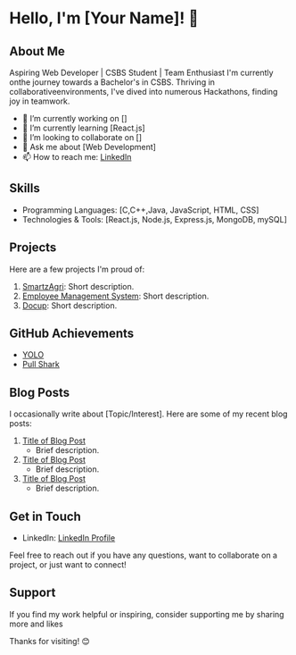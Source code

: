 # Hello, I'm [Your Name]! 👋

## About Me

 Aspiring Web Developer | CSBS Student | Team Enthusiast
I'm currently onthe journey towards a Bachelor's in CSBS. Thriving in collaborativeenvironments, I've dived into numerous Hackathons, finding joy in teamwork.

- 🔭 I’m currently working on []
- 🌱 I’m currently learning [React.js]
- 👯 I’m looking to collaborate on []
- 💬 Ask me about [Web Development]
- 📫 How to reach me: [LinkedIn](https://www.linkedin.com/in/sanjeet-kumar-b4a462209/)

## Skills

- Programming Languages: [C,C++,Java, JavaScript, HTML, CSS]
- Technologies & Tools: [React.js, Node.js, Express.js, MongoDB, mySQL]

## Projects

Here are a few projects I'm proud of:

1. [SmartzAgri](Link): Short description.
2. [Employee Management System](Link): Short description.
3. [Docup](Link): Short description.

## GitHub Achievements

- [YOLO](https://github.com/sanjeetbth7?tab=achievements&achievement=yolo)
- [Pull Shark](https://github.com/sanjeetbth7?tab=achievements&achievement=pull-shark)


## Blog Posts

I occasionally write about [Topic/Interest]. Here are some of my recent blog posts:

1. [Title of Blog Post](Link)
   - Brief description.
2. [Title of Blog Post](Link)
   - Brief description.
3. [Title of Blog Post](Link)
   - Brief description.

## Get in Touch

- LinkedIn: [LinkedIn Profile](https://www.linkedin.com/in/sanjeet-kumar-b4a462209/)

Feel free to reach out if you have any questions, want to collaborate on a project, or just want to connect!

## Support

If you find my work helpful or inspiring, consider supporting me by sharing more and likes

Thanks for visiting! 😊
